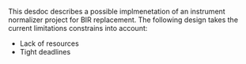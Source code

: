 This desdoc describes a possible implmenetation of an instrument normalizer project for BIR replacement. The following design takes the current limitations constrains into account:

* Lack of resources
* Tight deadlines